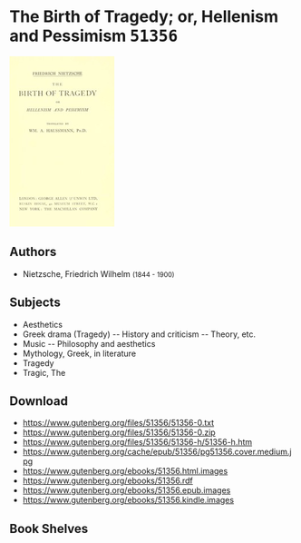 # The Birth of Tragedy; or, Hellenism and Pessimism <kbd>51356</kbd>

![](./cover.medium.jpg "")

## Authors


 - Nietzsche, Friedrich Wilhelm <small>(1844 - 1900)</small>

## Subjects


 - Aesthetics
 - Greek drama (Tragedy) -- History and criticism -- Theory, etc.
 - Music -- Philosophy and aesthetics
 - Mythology, Greek, in literature
 - Tragedy
 - Tragic, The

## Download


 - https://www.gutenberg.org/files/51356/51356-0.txt
 - https://www.gutenberg.org/files/51356/51356-0.zip
 - https://www.gutenberg.org/files/51356/51356-h/51356-h.htm
 - https://www.gutenberg.org/cache/epub/51356/pg51356.cover.medium.jpg
 - https://www.gutenberg.org/ebooks/51356.html.images
 - https://www.gutenberg.org/ebooks/51356.rdf
 - https://www.gutenberg.org/ebooks/51356.epub.images
 - https://www.gutenberg.org/ebooks/51356.kindle.images

## Book Shelves


